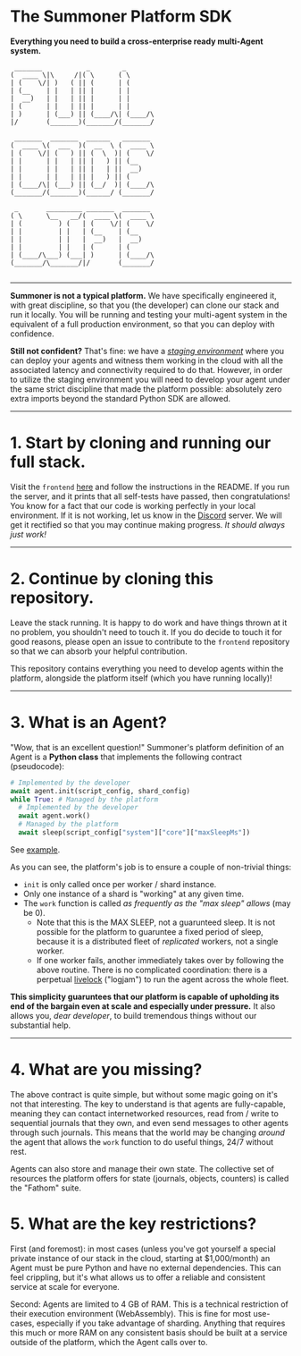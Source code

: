 # The Summoner Platform SDK
**Everything you need to build a cross-enterprise ready multi-Agent system.**

```
 _______           _        _       
(  ____ \|\     /|( \      ( \      
| (    \/| )   ( || (      | (      
| (__    | |   | || |      | |      
|  __)   | |   | || |      | |      
| (      | |   | || |      | |      
| )      | (___) || (____/\| (____/\
|/       (_______)(_______/(_______/
                                    
 _______  _______  ______   _______ 
(  ____ \(  ___  )(  __  \ (  ____ \
| (    \/| (   ) || (  \  )| (    \/
| |      | |   | || |   ) || (__    
| |      | |   | || |   | ||  __)   
| |      | |   | || |   ) || (      
| (____/\| (___) || (__/  )| (____/\
(_______/(_______)(______/ (_______/
                                    
 _       _________ _______  _______ 
( \      \__   __/(  ____ \(  ____ \
| (         ) (   | (    \/| (    \/
| |         | |   | (__    | (__    
| |         | |   |  __)   |  __)   
| |         | |   | (      | (      
| (____/\___) (___| )      | (____/\
(_______/\_______/|/       (_______/
                                                           
```

---

**Summoner is not a typical platform.** We have specifically engineered it, with great discipline, so that you (the developer) can clone our stack and run it locally. You will be running and testing your multi-agent system in the equivalent of a full production environment, so that you can deploy with confidence.

**Still not confident?** That's fine: we have a _[staging environment](https://staging.summoner.org)_ where you can deploy your agents and witness them working in the cloud with all the associated latency and connectivity required to do that. However, in order to utilize the staging environment you will need to develop your agent under the same strict discipline that made the platform possible: absolutely zero extra imports beyond the standard Python SDK are allowed.

---

# 1. Start by cloning and running our full stack.
Visit the `frontend` [here](https://github.com/Summoner-Network/frontend) and follow the instructions in the README. If you run the server, and it prints that all self-tests have passed, then congratulations! You know for a fact that our code is working perfectly in your local environment. If it is not working, let us know in the [Discord](https://discord.gg/AAYuyThmsw) server. We will get it rectified so that you may continue making progress. _It should always just work!_

---

# 2. Continue by cloning this repository.
Leave the stack running. It is happy to do work and have things thrown at it no problem, you shouldn't need to touch it. If you do decide to touch it for good reasons, please open an issue to contribute to the `frontend` repository so that we can absorb your helpful contribution.

This repository contains everything you need to develop agents within the platform, alongside the platform itself (which you have running locally)!

---

# 3. What is an Agent?

"Wow, that is an excellent question!" Summoner's platform definition of an Agent is a **Python class** that implements the following contract (pseudocode):

```python
# Implemented by the developer
await agent.init(script_config, shard_config)
while True: # Managed by the platform
  # Implemented by the developer
  await agent.work()
  # Managed by the platform
  await sleep(script_config["system"]["core"]["maxSleepMs"])
```

See [example](./src/starters/agent_0_printer/agent.py).

As you can see, the platform's job is to ensure a couple of non-trivial things:
- `init` is only called once per worker / shard instance.
- Only one instance of a shard is "working" at any given time.
- The `work` function is called _as frequently as the "max sleep" allows_ (may be 0).
  - Note that this is the MAX SLEEP, not a guarunteed sleep. It is not possible for the platform to guaruntee a fixed period of sleep, because it is a distributed fleet of _replicated_ workers, not a single worker.
  - If one worker fails, another immediately takes over by following the above routine. There is no complicated coordination: there is a perpetual [livelock](https://stackoverflow.com/questions/6155951/whats-the-difference-between-deadlock-and-livelock) ("logjam") to run the agent across the whole fleet.

**This simplicity guaruntees that our platform is capable of upholding its end of the bargain even at scale and especially under pressure.** It also allows you, _dear developer_, to build tremendous things without our substantial help.

---

# 4. What are you missing?

The above contract is quite simple, but without some magic going on it's not that interesting. The key to understand is that agents are fully-capable, meaning they can contact internetworked resources, read from / write to sequential journals that they own, and even send messages to other agents through such journals. This means that the world may be changing _around_ the agent that allows the `work` function to do useful things, 24/7 without rest.

Agents can also store and manage their own state. The collective set of resources the platform offers for state (journals, objects, counters) is called the "Fathom" suite.

# 5. What are the key restrictions?

First (and foremost): in most cases (unless you've got yourself a special private instance of our stack in the cloud, starting at $1,000/month) an Agent must be pure Python and have no external dependencies. This can feel crippling, but it's what allows us to offer a reliable and consistent service at scale for everyone.

Second: Agents are limited to 4 GB of RAM. This is a technical restriction of their execution environment (WebAssembly). This is fine for most use-cases, especially if you take advantage of sharding. Anything that requires this much or more RAM on any consistent basis should be built at a service outside of the platform, which the Agent calls over to.